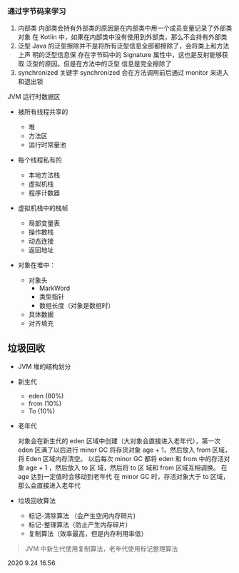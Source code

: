###  通过字节码来学习

1. 内部类 内部类会持有外部类的原因是在内部类中⽤⼀个成员变量记录了外部类对象 在 Kotlin 中，如果在内部类中没有使⽤到外部类，那么不会持有外部类 
2.  泛型 Java 的泛型擦除并不是将所有泛型信息全部都擦除了，会将类上和⽅法上声 明的泛型信息保 存在字节码中的 Signature 属性中，这也是反射能够获取 泛型的原因。但是在⽅法中的泛型 信息是完全擦除了 
3. synchronized 关键字 synchronized 会在⽅法调⽤前后通过 monitor 来进⼊和退出锁









JVM 运⾏时数据区 

- 被所有线程共享的 
  - 堆 
  - ⽅法区 
  - 运⾏时常量池 

- 每个线程私有的 
  - 本地⽅法栈 
  - 虚拟机栈 
  - 程序计数器 

- 虚拟机栈中的栈帧 
  - 局部变量表 
  - 操作数栈 
  - 动态连接 
  - 返回地址 

- 对象在堆中： 
  - 对象头 
    - MarkWord 
    - 类型指针 
    - 数组⻓度（对象是数组时）
  - 具体数据
  - 对⻬填充

## 垃圾回收

-  JVM 堆的结构划分 

  - 新⽣代 

    - eden (80%) 
    - from (10%) 
    - To (10%)

  - ⽼年代

    对象会在新⽣代的 eden 区域中创建（⼤对象会直接进⼊⽼年代），第⼀次 eden 区满了以后进⾏ minor GC 将存货对象 age + 1，然后放⼊ from 区域，将 Eden 区域内存清空。 以后每次 minor GC 都将 eden 和 from 中的存活对象 age + 1 ，然后放⼊ to 区 域，然后将 to 区 域和 from 区域互相调换。 在 age 达到⼀定值时会移动到⽼年代 在 minor GC 时，存活对象⼤于 to 区域，那么会直接进⼊⽼年代

- 垃圾回收算法 

  - 标记-清除算法 （会产⽣空闲内存碎⽚)
  - 标记-整理算法（防⽌产⽣内存碎⽚）
  -  复制算法（效率最⾼，但是内存利⽤率低）

> JVM 中新⽣代使⽤复制算法，⽼年代使⽤标记整理算法




2020 9.24  16.56
